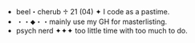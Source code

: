 - beel・cherub ♱ 21 (04) ✦ I code as a pastime.
- ・・⬥・・mainly use my GH for masterlisting.
- psych nerd ✦✦✦ too little time with too much to do.


<!---
HaloDevil/HaloDevil is a ✨ special ✨ repository because its `README.md` (this file) appears on your GitHub profile.
You can click the Preview link to take a look at your changes.
--->
